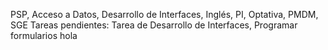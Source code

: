 PSP, Acceso a Datos, Desarrollo de Interfaces, Inglés, PI, Optativa, PMDM, SGE
Tareas pendientes: Tarea de Desarrollo de Interfaces, Programar formularios
hola
